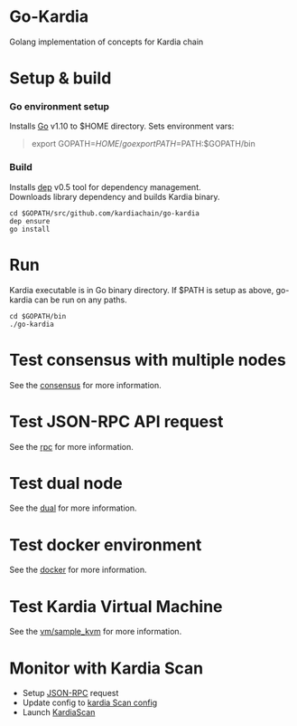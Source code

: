 # Go-Kardia

Golang implementation of concepts for Kardia chain

# Setup & build
### Go environment setup
Installs [Go](https://golang.org/doc/install) v1.10 to $HOME directory. Sets environment vars:  
> export GOPATH=$HOME/go  
> export PATH=$PATH:$GOPATH/bin

### Build
Installs [dep](https://github.com/golang/dep) v0.5 tool for dependency management.  
Downloads library dependency and builds Kardia binary.
```
cd $GOPATH/src/github.com/kardiachain/go-kardia
dep ensure
go install
```
# Run
Kardia executable is in Go binary directory. If $PATH is setup as above, go-kardia can be run on any paths.
```
cd $GOPATH/bin
./go-kardia
```

# Test consensus with multiple nodes
See the [consensus](https://github.com/kardiachain/go-kardia/tree/master/consensus) for more information.

# Test JSON-RPC API request
See the [rpc](https://github.com/kardiachain/go-kardia/tree/master/rpc) for more information.

# Test dual node
See the [dual](https://github.com/kardiachain/go-kardia/tree/master/dual) for more information.

# Test docker environment
See the [docker](https://github.com/kardiachain/go-kardia/tree/master/docker) for more information.

# Test Kardia Virtual Machine

See the [vm/sample_kvm](https://github.com/kardiachain/go-kardia/tree/master/vm/sample_kvm) for more information.

# Monitor with Kardia Scan

- Setup [JSON-RPC](https://github.com/kardiachain/go-kardia/tree/master/rpc) request
- Update config to [kardia Scan config ](https://github.com/kardiachain/KardiaScan#update-node-config)
- Launch [KardiaScan](https://github.com/kardiachain/KardiaScan#run-development-mode)
